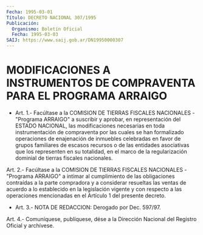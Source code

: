 ```yaml
---
Fecha: 1995-03-01
Título: DECRETO NACIONAL 307/1995
Publicación:
  Organismo: Boletín Oficial
  Fecha: 1995-03-03
SAIJ: https://www.saij.gob.ar/DN19950000307
---
```

# MODIFICACIONES A INSTRUMENTOS DE COMPRAVENTA PARA EL PROGRAMA ARRAIGO

<a id="1"></a>
* Art. 1.- Facúltase a la COMISION DE TIERRAS FISCALES NACIONALES - "Programa ARRAIGO" a suscribir y aprobar, en representación del ESTADO NACIONAL, las modificaciones necesarias en toda instrumentación de compraventa por las cuales se han formalizado operaciones de enajenación de inmuebles celebradas en favor de grupos familiares de escasos recursos o de las entidades asociativas que los representen en  su  totalidad,  en  el  marco  de la regularización dominial de tierras fiscales nacionales.

<a id="2"></a>
Art. 2.- Facúltase a la COMISION DE TIERRAS FISCALES NACIONALES - "Programa  ARRAIGO" a intimar al cumplimiento de las obligaciones contraídas a la  parte  compradora  y  a  considerar  resueltas las ventas de acuerdo a lo establecido en la legislación vigente  y con respecto  a  las  operaciones  mencionadas  en  el  Artículo  1 del presente decreto.

<a id="3"></a>
*  Art. 3.- NOTA DE REDACCION: Derogado por Dec. 597/97.

<a id="4"></a>
Art. 4.- Comuníquese, publíquese, dése a la Dirección Nacional del Registro Oficial y archívese.